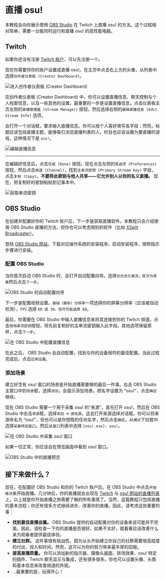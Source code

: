 # 直播 osu!

本教程会向你展示使用 [OBS Studio](https://obsproject.com/) 在 Twitch 上直播 osu! 的方法。这个过程相对简单，需要一台能同时运行和直播 osu! 的高性能电脑。

## Twitch

如果你还没有注册 [Twitch 账户](https://www.twitch.tv/signup)，可以先注册一个。

现在你需要将你的账户设置成直播 osu!。在主页中点击右上方的头像，从列表中选择`创作者仪表板 (Creator Dashboard)`。

![](img/dashboard.png "进入创作者仪表板 (Creator Dashboard)")

在创作者仪表板 (Creator Dashboard) 中，你可以设置直播信息、聊天控制与个人档案信息，以及一些其他的设置。最重要的一步是设置直播信息。点击仪表板主页左侧的`直播管理器 (Stream Manager)` 按钮，然后选择右侧的`编辑直播信息 (Edit Stream Info)` 选项。

会打开一个对话框，要求输入直播信息。你可以按个人喜好填写各字段；然而，标题应该包括直播主题，能够吸引浏览直播列表的人。栏目也应该设置为要直播的游戏，这种情况下是 `osu!`。

![](img/stream-info.png "编辑直播信息")

---

在编辑好信息后，点击`完成 (Done)` 按钮。现在点击左侧的`首选项 (Preferences)` 按钮，然后点击`频道 (Channel)`，找到`主串流密钥 (Primary Stream key)` 字段，点击`复制 (Copy)`。**不要将此密钥与他人共享——它允许别人以你的名义直播。** 现在，把复制好的密钥粘贴到记事本中。

![](img/stream-key.png "获取串流密钥")

## OBS Studio

在创建并配置好你的 Twitch 账户后，下一步是获取直播软件。本教程只会介绍使用 OBS Studio 直播的方法，但你也可以考虑用别的软件（比如 [XSplit Broadcaster](https://www.xsplit.com/broadcaster)）。

登陆 [OBS Studio 网站](https://obsproject.com/)，下载对应操作系统的安装程序。启动安装程序，按照指示步骤进行安装。

### 配置 OBS Studio

当你首次启动 OBS Studio 时，会打开自动配置向导。选择`优先优化串流，其次为录像`然后点击`下一步`。

![](img/configuration-wizard-ZH.png "OBS Studio 的自动配置向导")

下一步是配置视频设置。`基础（画布）分辨率`一项选择你的屏幕分辨率（应该被自动检测），`FPS` 选择 `60 或 30，但尽可能选择 60`。

最后，你需要在 OBS Studio 中输入直播信息来将其连接到你的 Twitch 频道。点击`使用串流密钥`按钮，将先前复制好的主串流密钥输入此字段。其他选项保留原样，点击`下一步`。

![](img/adding-stream-key-ZH.png "在 OBS Studio 中配置直播信息")

在此之后， OBS Studio 会自动配置，找到与你的设备相符的最佳配置。当此过程完成后，点击`应用设置`。

### 添加场景

建立好含有 osu! 窗口的场景是开始直播需要做的最后一件事。右击 OBS Studio 主窗口中的`场景`框，选择`添加`，会提示添加场景。把名字设置为 “osu!”，点击`确定`继续。

现在 OBS Studio 需要一个用于采集 osu! 的“来源”。首先打开 osu!，然后在 OBS Studio 中右击`来源`框，选择`添加` -> `游戏源`。这会打开来源选择对话框。你可以将来源命名为 “osu!”，但也可以是你想取的任何名字，然后点击`确定`。从`模式`下拉框中选择`采集特定窗口`，然后从`窗口`列表中选择 `[osu!.exe]: osu!`。

![](img/game-capture-ZH.png "在 OBS Studio 中采集 osu! 窗口")

如果一切正常，你应该会在预览画面中看到 osu! 窗口。

![](img/successful-capture-ZH.png "OBS Studio 中的直播预览")

## 接下来做什么？

现在，在配置好 OBS Studio 和你的 Twitch 账户后，在 OBS Studio 中点击`开始推流`来开始直播。几分钟后，你的直播就会出现在 [Twitch](https://www.twitch.tv/directory/game/osu!) 与 [osu! 网站的直播列表](https://osu.ppy.sh/community/livestreams)上。以上就是你开始直播之旅需要了解的所有事情了。当然，这篇教程只包括直播的基本流程；你还有很多方式继续进步、改善你的直播。因此，请考虑这些重要的事：

- **找到最佳直播设置。** OBS Studio 提供的自动配置对你的设备来说可能并不完美。因此，请检查一下你的直播是否很好。如果不太好，就看看应该改善什么来为观看者提供最佳体验。
- **建立社群。** 这件事很有挑战性，因为从头开始建立你自己的社群需要很高程度的付出、投入和时间。然而，这可以为你的努力带来最丰厚的回报。
- **提高直播质量。** 你可以添加新的指示器、摄像头画面、转场效果、osu! 特定的插件、Twitch 聊天显示与集成，还有很多很多。你也可以设置头像、头图和基本信息来改善频道的外观。
- ...最重要的是，玩得开心！
